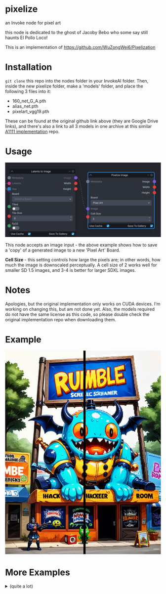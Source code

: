 # pixelize
an Invoke node for pixel art

this node is dedicated to the ghost of Jacoby Bebo who some say still haunts El Pollo Loco!

This is an implementation of https://github.com/WuZongWei6/Pixelization 

# Installation
`git clone` this repo into the nodes folder in your InvokeAI folder. Then, inside the new pixelize folder, make a 'models' folder, and place the following 3 files into it:

- 160_net_G_A.pth
- alias_net.pth
- pixelart_vgg19.pth

These can be found at the original github link above (they are Google Drive links), and there's also a link to all 3 models in one archive at this similar [A1111 implementation](https://github.com/AUTOMATIC1111/stable-diffusion-webui-pixelization) repo.

# Usage
![screenshot](pixelize-screenshot.png)

This node accepts an image input - the above example shows how to save a 'copy' of a generated image to a new 'Pixel Art' Board.

**Cell Size** - this setting controls how large the pixels are; in other words, how much the image is downscaled perceptually. A cell size of 2 works well for smaller SD 1.5 images, and 3-4 is better for larger SDXL images.

# Notes

Apologies, but the original implementation only works on CUDA devices. I'm working on changing this, but am not done yet. Also, the models required do not have the same license as this code, so please double check the original implementation repo when downloading them.

# Example

![example](pixelize-example.png)

# More Examples
<details>
<summary>(quite a lot)</summary>

* ![screenshot](examples/example1.png)
* ![screenshot](examples/example2.png)
* ![screenshot](examples/example3.png)
* ![screenshot](examples/example4.png)
* ![screenshot](examples/example5.png)
* ![screenshot](examples/example6.png)
* ![screenshot](examples/example7.png)
* ![screenshot](examples/example8.png)
* ![screenshot](examples/example9.png)
* ![screenshot](examples/example10.png)
* ![screenshot](examples/example11.png)
* ![screenshot](examples/example12.png)

</details>

